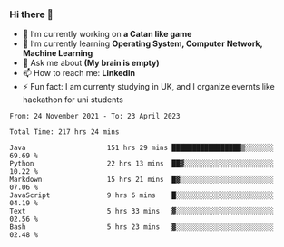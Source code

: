 ### Hi there 👋
- 🔭 I’m currently working on **a Catan like game**
- 🌱 I’m currently learning **Operating System, Computer Network, Machine Learning**
- 💬 Ask me about **(My brain is empty)**
- 📫 How to reach me: **LinkedIn**
- ⚡ Fun fact: I am currenty studying in UK, and I organize evernts like hackathon for uni students

<!--START_SECTION:waka-->

```text
From: 24 November 2021 - To: 23 April 2023

Total Time: 217 hrs 24 mins

Java                    151 hrs 29 mins █████████████████▒░░░░░░░   69.69 %
Python                  22 hrs 13 mins  ██▓░░░░░░░░░░░░░░░░░░░░░░   10.22 %
Markdown                15 hrs 21 mins  █▓░░░░░░░░░░░░░░░░░░░░░░░   07.06 %
JavaScript              9 hrs 6 mins    █░░░░░░░░░░░░░░░░░░░░░░░░   04.19 %
Text                    5 hrs 33 mins   ▓░░░░░░░░░░░░░░░░░░░░░░░░   02.56 %
Bash                    5 hrs 23 mins   ▓░░░░░░░░░░░░░░░░░░░░░░░░   02.48 %
```

<!--END_SECTION:waka-->
